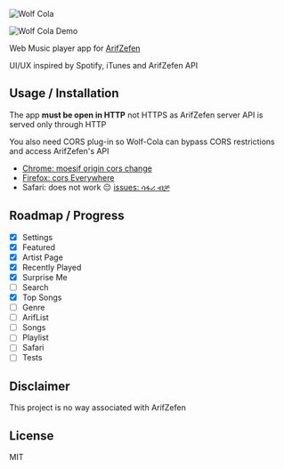 ![Wolf Cola](https://raw.githubusercontent.com/utopiaio/wolf-cola/master/artwork/Wolf-Cola.png "Wolf Cola")

![Wolf Cola Demo](https://raw.githubusercontent.com/utopiaio/wolf-cola/master/artwork/Wolf-Cola.jpg "Wolf Cola Demo")

Web Music player app for [ArifZefen](http://www.arifzefen.com)

UI/UX inspired by Spotify, iTunes and ArifZefen API

## Usage / Installation
The app **must be open in HTTP** not HTTPS as ArifZefen server API is served only through HTTP

You also need CORS plug-in so Wolf-Cola can bypass CORS restrictions and access ArifZefen's API

- [Chrome: moesif origin cors change](https://chrome.google.com/webstore/detail/moesif-origin-cors-change/digfbfaphojjndkpccljibejjbppifbc)
- [Firefox: cors Everywhere](https://addons.mozilla.org/en-US/firefox/addon/cors-everywhere)
- Safari: does not work 😔 [issues: ሳፋሪ ብቻ](https://github.com/utopiaio/Wolf-Cola/issues?q=is%3Aissue+is%3Aopen+label%3A%22ሳፋሪ+ብቻ%22)

## Roadmap / Progress
- [X] Settings
- [X] Featured
- [X] Artist Page
- [X] Recently Played
- [X] Surprise Me
- [ ] Search
- [X] Top Songs
- [ ] Genre
- [ ] ArifList
- [ ] Songs
- [ ] Playlist
- [ ] Safari
- [ ] Tests

## Disclaimer
This project is no way associated with ArifZefen

## License
MIT
